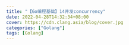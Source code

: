 ```yaml
---
title: "【Go编程基础】14并发concurrency"
date: 2022-04-28T14:32:34+08:00
cover: https://cdn.clang.asia/blog/cover.jpg
categories: ["Golang"]
tags: [Golang]
---
```

